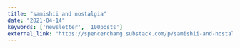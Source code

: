 ```yaml
---
title: "samishii and nostalgia"
date: "2021-04-14"
keywords: ['newsletter', '100posts']
external_link: "https://spencerchang.substack.com/p/samishii-and-nostalgia"
---
```

